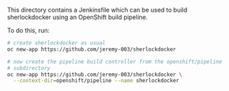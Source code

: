 This directory contains a Jenkinsfile which can be used to build
sherlockdocker using an OpenShift build pipeline.

To do this, run:

```bash
# create sherlockdocker as usual
oc new-app https://github.com/jeremy-003/sherlockdocker

# now create the pipeline build controller from the openshift/pipeline
# subdirectory
oc new-app https://github.com/jeremy-003/sherlockdocker \
  --context-dir=openshift/pipeline --name sherlockdocker
```
